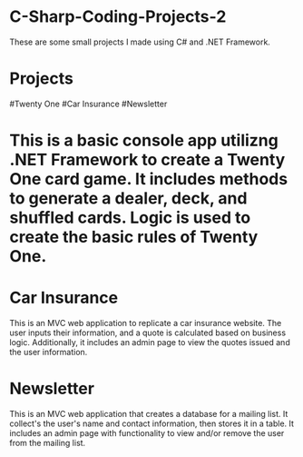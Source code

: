 # C-Sharp-Coding-Projects-2
  These are some small projects I made using C# and .NET Framework.
  
# Projects

#Twenty One
#Car Insurance
#Newsletter

# This is a basic console app utilizng .NET Framework to create a Twenty One card game. It includes methods to generate a dealer, deck, and shuffled cards. Logic is used to create the basic rules of Twenty One.

# Car Insurance
 This is an MVC web application to replicate a car insurance website. The user inputs their information, and a quote is calculated based on business logic.                 Additionally, it includes an admin page to view the quotes issued and the user information.

# Newsletter
   This is an MVC web application that creates a database for a mailing list. It collect's the user's name and contact information, then stores it in a table. It            includes an admin page with functionality to view and/or remove the user from the mailing list.

